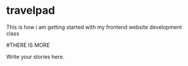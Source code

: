 # travelpad
This is how i am getting started with my frontend website development class

#THERE IS MORE

Write your stories here.
